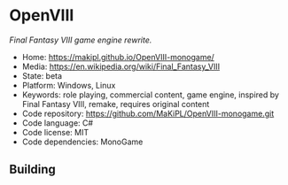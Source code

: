 # OpenVIII

_Final Fantasy VIII game engine rewrite._

- Home: https://makipl.github.io/OpenVIII-monogame/
- Media: https://en.wikipedia.org/wiki/Final_Fantasy_VIII
- State: beta
- Platform: Windows, Linux
- Keywords: role playing, commercial content, game engine, inspired by Final Fantasy VIII, remake, requires original content
- Code repository: https://github.com/MaKiPL/OpenVIII-monogame.git
- Code language: C#
- Code license: MIT
- Code dependencies: MonoGame

## Building

